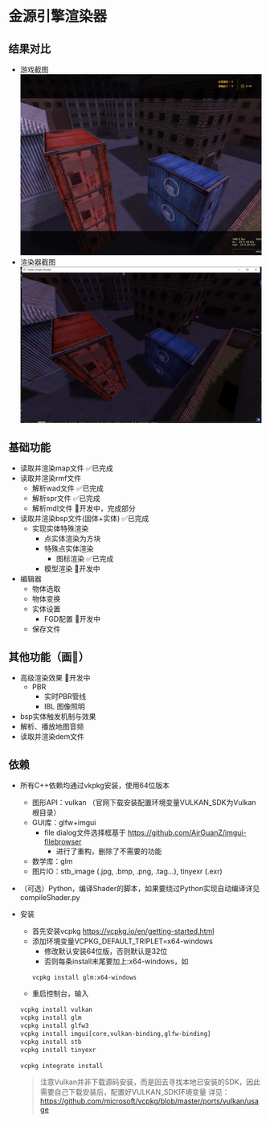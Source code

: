 # 金源引擎渲染器
## 结果对比
- 游戏截图
![](./Images/assault_game.jpg)
- 渲染器截图
![](./Images/assault_this_renderer.png)

## 基础功能
- 读取并渲染map文件 ✅已完成
- 读取并渲染rmf文件
  - 解析wad文件 ✅已完成
  - 解析spr文件 ✅已完成
  - 解析mdl文件 🚀开发中，完成部分
- 读取并渲染bsp文件(固体+实体) ✅已完成
  - 实现实体特殊渲染
    - 点实体渲染为方块 
    - 特殊点实体渲染
      - 图标渲染 ✅已完成
    - 模型渲染 🚀开发中
- 编辑器
  - 物体选取
  - 物体变换
  - 实体设置
    - FGD配置 🚀开发中
  - 保存文件
## 其他功能（画🍕）
- 高级渲染效果 🚀开发中
  - PBR
    - 实时PBR管线
    - IBL 图像照明
- bsp实体触发机制与效果
- 解析、播放地图音频
- 读取并渲染dem文件
## 依赖
- 所有C++依赖均通过vkpkg安装，使用64位版本
  - 图形API：vulkan （官网下载安装配置环境变量VULKAN_SDK为Vulkan根目录）
  - GUI库：glfw+imgui
    - file dialog文件选择框基于 https://github.com/AirGuanZ/imgui-filebrowser
    	- 进行了重构，删除了不需要的功能
  - 数学库：glm
  - 图片IO：stb_image (.jpg, .bmp, .png, .tag...), tinyexr (.exr)
- （可选）Python，编译Shader的脚本，如果要绕过Python实现自动编译详见compileShader.py

- 安装
  - 首先安装vcpkg https://vcpkg.io/en/getting-started.html 
  - 添加环境变量VCPKG_DEFAULT_TRIPLET=x64-windows
    - 修改默认安装64位版，否则默认是32位
    - 否则每条install末尾要加上:x64-windows，如
    ```
    vcpkg install glm:x64-windows
    ```
  - 重启控制台，输入
  ```
  vcpkg install vulkan
  vcpkg install glm
  vcpkg install glfw3
  vcpkg install imgui[core,vulkan-binding,glfw-binding]
  vcpkg install stb
  vcpkg install tinyexr

  vcpkg integrate install
  ```
  > 注意Vulkan并非下载源码安装，而是回去寻找本地已安装的SDK，因此需要自己下载安装后，配置好VULKAN_SDK环境变量
  > 详见：https://github.com/microsoft/vcpkg/blob/master/ports/vulkan/usage